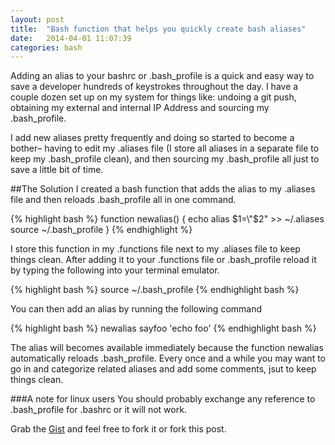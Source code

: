 ```yaml
---
layout: post
title:  "Bash function that helps you quickly create bash aliases"
date:   2014-04-01 11:07:39
categories: bash
---
```


Adding an alias to your bashrc or .bash\_profile is a quick and easy way to save a developer hundreds of keystrokes throughout the day. I have a couple dozen set up on my system for things like: undoing a git push, obtaining my external and internal IP Address and sourcing my .bash\_profile. 

I add new aliases pretty frequently and doing so started to become a bother– having to edit my .aliases file (I store all aliases in a separate file to keep my .bash\_profile clean), and then sourcing my .bash\_profile all just to save a little bit of time. 

##The Solution
I created a bash function that adds the alias to my .aliases file and then reloads .bash\_profile all in one command. 

{% highlight bash %}
function newalias() {
	echo alias $1=\"$2\" >> ~/.aliases
	source ~/.bash\_profile
}
{% endhighlight %}

I store this function in my .functions file next to my .aliases file to keep things clean. After adding it to your .functions file or .bash\_profile reload it by typing the following into your terminal emulator. 

{% highlight bash %}
source ~/.bash\_profile
{% endhighlight bash %}

You can then add an alias by running the following command

{% highlight bash %}
newalias sayfoo 'echo foo'
{% endhighlight bash %}

The alias will becomes available immediately because the function newalias automatically reloads .bash\_profile. Every once and a while you may want to go in and categorize related aliases and add some comments, jsut to keep things clean.

###A note for linux users
You should probably exchange any reference to .bash\_profile for .bashrc or it will not work.

Grab the [Gist][theGist] and feel free to fork it or fork this post.

[theGist]:    https://gist.github.com/connormckelvey/9275367
